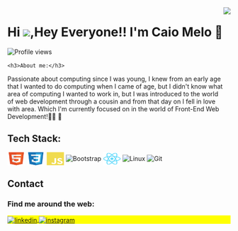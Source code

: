 
<img align="right" height="590em" src="https://raw.githubusercontent.com/gist/CaioMelo10/cc2f61c1243ea4710a03504f0adeb629/raw/a3d708d1b885f8248988e42348efe9a91992a147/card.svg"/>

<h1 align="left">Hi <img src="https://raw.githubusercontent.com/kaueMarques/kaueMarques/master/hi.gif" height="30px">,Hey Everyone!! I'm Caio Melo 👋</h1>
<p align="left"> <img src="https://komarev.com/ghpvc/?username=CaioMelo10&color=yellow" alt="Profile views" /> </p>

    <h3>About me:</h3>
Passionate about computing since I was young, I knew from an early age that I wanted to do computing when I came of age, but I didn't know what area of computing I wanted to work in, but I was introduced to the world of web development through a cousin and from that day on I fell in love with area. 
Which I'm currently focused on in the world of Front-End Web Development!👨‍💻 🚀
   
## Tech Stack:  
<div style="display: inline_block">
    <img align="center" alt="HTML" height="30" width="40" src="https://raw.githubusercontent.com/devicons/devicon/master/icons/html5/html5-original.svg">
    <img align="center" alt="CSS" height="30" width="40" src="https://raw.githubusercontent.com/devicons/devicon/master/icons/css3/css3-original.svg">
    <img align="center" alt="JS" height="30" width="40" src="https://raw.githubusercontent.com/devicons/devicon/master/icons/javascript/javascript-plain.svg">
    <img align="center" alt="Bootstrap" height="30" width="40" src="https://cdn.jsdelivr.net/gh/devicons/devicon/icons/bootstrap/bootstrap-original.svg">
    <img align="center" alt="React" height="30" width="40" src="https://raw.githubusercontent.com/devicons/devicon/master/icons/react/react-original.svg">
    <img align="center" alt="Linux" height="30" width="40" src="https://cdn.jsdelivr.net/gh/devicons/devicon/icons/linux/linux-original.svg">
    <img align="center" alt="Git" height="30" width="40" src="https://cdn.jsdelivr.net/gh/devicons/devicon/icons/git/git-original.svg">
</div> 

## Contact

<h3>Find me around the web:</h3>
<p align="left" style="background:yellow">
<a href="https://www.linkedin.com/in/caio-melo-73595b24b/" target="_blank">
  <img align="center" src="https://img.shields.io/badge/-CaioMelo-05122A?style=flat&logo=linkedin" alt="linkedin"/>
</a>
<a href="https://www.instagram.com/caio_francisco.m/" target="_blank">
 <img align="center" src="https://img.shields.io/badge/-CaioMelo-05122A?style=flat&logo=instagram" alt="instagram"/>
</a>
</p>
